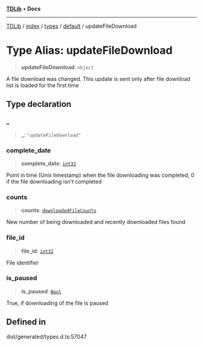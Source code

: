 [**TDLib**](../../../../../../README.md) • **Docs**

***

[TDLib](../../../../../../modules.md) / [index](../../../../../README.md) / [types](../../../README.md) / [default](../README.md) / updateFileDownload

# Type Alias: updateFileDownload

> **updateFileDownload**: `object`

A file download was changed. This update is sent only after file download list is loaded for the first time

## Type declaration

### \_

> **\_**: `"updateFileDownload"`

### complete\_date

> **complete\_date**: [`int32`](int32.md)

Point in time (Unix timestamp) when the file downloading was completed; 0 if the file downloading isn't completed

### counts

> **counts**: [`downloadedFileCounts`](downloadedFileCounts.md)

New number of being downloaded and recently downloaded files found

### file\_id

> **file\_id**: [`int32`](int32.md)

File identifier

### is\_paused

> **is\_paused**: [`Bool`](Bool.md)

True, if downloading of the file is paused

## Defined in

dist/generated/types.d.ts:57047
